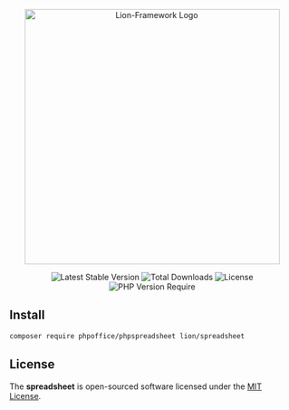 <p align="center">
  <a href="https://lion-client.vercel.app/" target="_blank">
    <img 
        src="https://github.com/lion-packages/framework/assets/56183278/60871c9f-1c93-4481-8c1e-d70282b33254"
        width="450" 
        alt="Lion-Framework Logo"
    >
  </a>
</p>

<p align="center">
  <img src="https://poser.pugx.org/lion/spreadsheet/v" alt="Latest Stable Version">
  <img src="https://poser.pugx.org/lion/spreadsheet/downloads" alt="Total Downloads">
  <img src="https://poser.pugx.org/lion/spreadsheet/license" alt="License">
  <img src="https://poser.pugx.org/lion/spreadsheet/require/php" alt="PHP Version Require">
</p>

## Install

```bash
composer require phpoffice/phpspreadsheet lion/spreadsheet
```

## License

The <strong>spreadsheet</strong> is open-sourced software licensed under the [MIT License](https://github.com/lion-packages/spreadsheet/blob/main/LICENSE).
